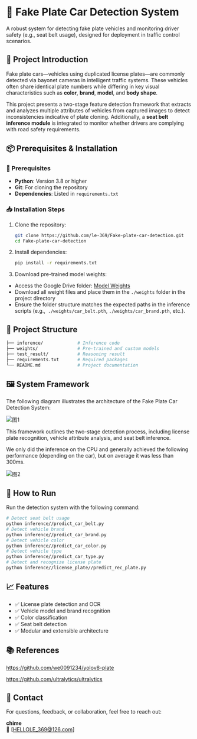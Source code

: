 # 🚗 Fake Plate Car Detection System

A robust system for detecting fake plate vehicles and monitoring driver safety (e.g., seat belt usage), designed for deployment in traffic control scenarios.

## 📌 Project Introduction

Fake plate cars—vehicles using duplicated license plates—are commonly detected via bayonet cameras in intelligent traffic systems. These vehicles often share identical plate numbers while differing in key visual characteristics such as **color**, **brand**, **model**, and **body shape**.

This project presents a two-stage feature detection framework that extracts and analyzes multiple attributes of vehicles from captured images to detect inconsistencies indicative of plate cloning. Additionally, a **seat belt inference module** is integrated to monitor whether drivers are complying with road safety requirements.

## 📦 Prerequisites & Installation

### 🔧 Prerequisites

- **Python**: Version 3.8 or higher
- **Git**: For cloning the repository
- **Dependencies**: Listed in `requirements.txt`

### 📥 Installation Steps

1. Clone the repository:
   ```bash
   git clone https://github.com/le-369/Fake-plate-car-detection.git
   cd Fake-plate-car-detection
   ```

2. Install dependencies:
   ```bash
   pip install -r requirements.txt
   ```
3. Download pre-trained model weights:

- Access the Google Drive folder: [Model Weights](https://drive.google.com/drive/folders/10aQi223yn6hZEjfldmuow7iQrSsMu_uW?usp=drive_link)
- Download all weight files and place them in the `./weights` folder in the project directory
- Ensure the folder structure matches the expected paths in the inference scripts (e.g.,` ./weights/car_belt.pth`, `./weights/car_brand.pth`, etc.).

## 📂 Project Structure

```bash
├── inference/             # Inference code
├── weights/               # Pre-trained and custom models
├── test_result/           # Reasoning result
├── requirements.txt       # Required packages
└── README.md              # Project documentation
```

## 🖼️ System Framework

The following diagram illustrates the architecture of the Fake Plate Car Detection System:

![图1](images/net.bmp "Algorithm framework")

This framework outlines the two-stage detection process, including license plate recognition, vehicle attribute analysis, and seat belt inference.

We only did the inference on the CPU and generally achieved the following performance (depending on the car), but on average it was less than 300ms.

![图2](images/net1.bmp "Execution details")


## 🚀 How to Run

Run the detection system with the following command:

```bash
# Detect seat belt usage
python inference//predict_car_belt.py
# Detect vehicle brand
python inference//predict_car_brand.py
# Detect vehicle color
python inference//predict_car_color.py
# Detect vehicle type
python inference//predict_car_type.py
# Detect and recognize license plate
python inference//license_plate//predict_rec_plate.py
```



## 📈 Features

- ✅ License plate detection and OCR
- ✅ Vehicle model and brand recognition
- ✅ Color classification
- ✅ Seat belt detection
- ✅ Modular and extensible architecture



## 📚 References
https://github.com/we0091234/yolov8-plate

https://github.com/ultralytics/ultralytics



## 📮 Contact

For questions, feedback, or collaboration, feel free to reach out:

**chime**  
📧 [HELLOLE_369@126.com]

